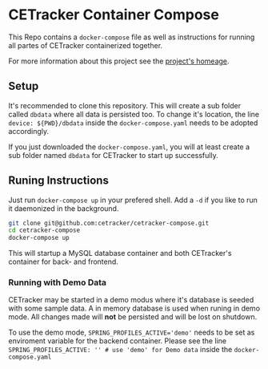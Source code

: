 # CETracker Container Compose

This Repo contains a `docker-compose` file as well as instructions for running all partes of CETracker containerized together.

For more information about this project see the [project's homeage](https://cetracker.github.io/).

## Setup

It's recommended to clone this repository. This will create a sub folder called `dbdata` where all data is persisted too.
To change it's location, the line `device: ${PWD}/dbdata` inside the `docker-compose.yaml` needs to be adopted accordingly.

If you just downloaded the `docker-compose.yaml`, you will at least create a sub folder named `dbdata` for CETracker to start up successfully.

## Runing Instructions

Just run `docker-compose up` in your prefered shell. Add a `-d` if you like to
run it daemonized in the background.

```bash
git clone git@github.com:cetracker/cetracker-compose.git
cd cetracker-compose
docker-compose up
```

This will startup a MySQL database container and both CETracker's container for back- and frontend.

### Running with Demo Data

CETracker may be started in a demo modus where it's database is seeded with some sample data.
A in memory database is used when runing in demo mode. All changes made will **not** be persisted and will be lost on shutdown.

To use the demo mode, `SPRING_PROFILES_ACTIVE='demo'` needs to be set as enviroment variable for the backend container.
Please see the line `SPRING_PROFILES_ACTIVE: '' # use 'demo' for Demo data` inside the `docker-compose.yaml`
